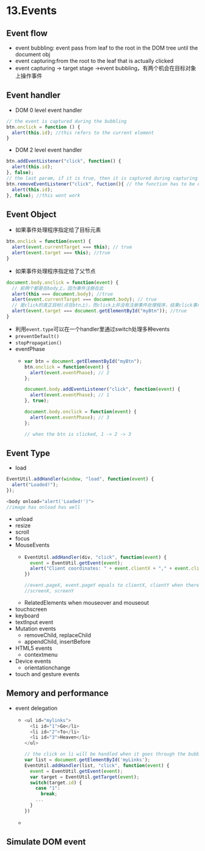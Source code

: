 # 13.Events

## Event flow

* event bubbling: event pass from leaf to the root in the DOM tree until the document obj
* event capturing:from the root to the leaf that is actually clicked
* event capturing -&gt; target stage -&gt;event bubbling，有两个机会在目标对象上操作事件

## Event handler

* DOM 0 level event handler

```javascript
// the event is captured during the bubbling 
btn.onclick = function () {
  alert(this.id); //this refers to the current element
}
```

* DOM 2 level event handler

```javascript
btn.addEventListener("click", function() {
  alert(this.id);
}, false);
// the last param, if it is true, then it is captured during capturing stage, otherwise, it is in bubbling stage
btn.removeEventListener("click", fuction(){ // the function has to be exactly the same, i.e. same function obj
  alert(this.id);
}, false); //this wont work
```

## Event Object

* 如果事件处理程序指定给了目标元素

```javascript
btn.onclick = function(event) {
  alert(event.currentTarget === this); // true
  alert(event.target === this); //true
}
```

* 如果事件处理程序指定给了父节点

```javascript
document.body.onclick = function(event) {
  // 前两个都是在body上，因为事件注册在此
  alert(this === document.body); //true
  alert(event.currentTarget === document.body); // true
  // 是click的真正目标(点在btn上)，而click上并没有注册事件处理程序，结果click事件就冒泡到了document.body
  alert(event.target === document.getElementById("myBtn")); //true
}
```

* 利用`event.type`可以在一个handler里通过switch处理多种events
* `preventDefault()`
* `stopPropagation()`
* eventPhase
  * ```javascript
    var btn = document.getElementById("myBtn");
    btn.onclick = function(event) {
      alert(event.eventPhase); // 2
    };

    document.body.addEventListener("click", function(event) {
      alert(event.eventPhase); // 1
    }, true);

    document.body.onclick = function(event) {
      alert(event.eventPhase); // 3
    };

    // when the btn is clicked, 1 -> 2 -> 3
    ```

## Event Type

* load

```javascript
EventUtil.addHandler(window, "load", function(event) {
  alert("Loaded!");
});

<body onload="alert('Loaded!')">
//image has onload has well
```

* unload
* resize
* scroll
* focus
* MouseEvents
  * ```javascript
    EventUtil.addHandler(div, "click", function(event) {
      event = EventUtil.getEvent(event);
      alert("Client coordinates: " + event.clientX + "," + event.clientY);
    })

    //event.pageX, event.pageY equals to clientX, clientY when there is no scroll
    //screenX, screenY
    ```
  * RelatedElements when mouseover and mouseout
* touchscreen
* keyboard
* textInput event
* Mutation events
  * removeChild, replaceChild
  * appendChild, insertBefore
* HTML5 events
  * contextmenu
* Device events
  * orientationchange
* touch and gesture events

## Memory and performance

* event delegation
  * ```javascript
    <ul id="mylinks">
      <li id="1">Go</li>
      <li id="2">To</li>
      <li id="3">Heaven</li>
    </ul>

    // the click on li will be handled when it goes through the bubbling process 
    var list = document.getElementById('myLinks');
    EventUtil.addHandler(list, "click", function(event) {
      event = EventUtil.getEvent(event);
      var target = EventUtil.getTarget(event);
      switch(target.id) {
        case "1":
          break;
        ...
      }
    })
    ```
  * ​

## Simulate DOM event

